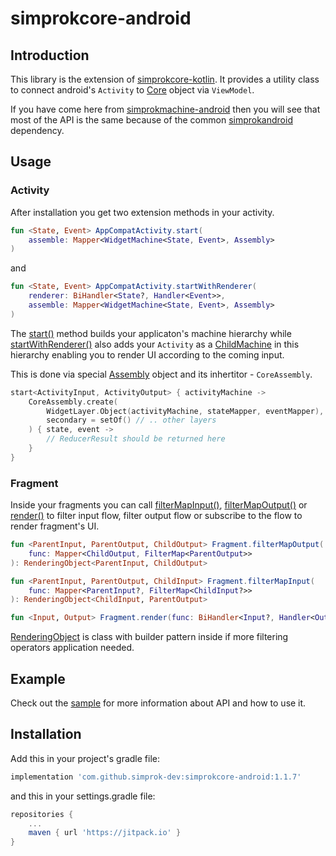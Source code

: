 # simprokcore-android

## Introduction

This library is the extension of [simprokcore-kotlin](https://github.com/simprok-dev/simprokcore-kotlin). It provides a utility class to connect android's ```Activity``` to [Core](https://github.com/simprok-dev/simprokcore-kotlin/wiki/Core) object via ```ViewModel```. 

If you have come here from [simprokmachine-android](https://github.com/simprok-dev/simprokmachine-android) then you will see that most of the API is the same because of the common [simprokandroid](https://github.com/simprok-dev/simprokandroid) dependency.

## Usage

### Activity

After installation you get two extension methods in your activity.

```Kotlin
fun <State, Event> AppCompatActivity.start(
    assemble: Mapper<WidgetMachine<State, Event>, Assembly>
)
```

and 

```Kotlin
fun <State, Event> AppCompatActivity.startWithRenderer(
    renderer: BiHandler<State?, Handler<Event>>,
    assemble: Mapper<WidgetMachine<State, Event>, Assembly>
)
```

The [start()](https://github.com/simprok-dev/simprokandroid/wiki/AppCompatActivityExt#start-without-renderer) method builds your applicaton's machine hierarchy while [startWithRenderer()](https://github.com/simprok-dev/simprokandroid/wiki/AppCompatActivityExt#start-with-renderer) also adds your ```Activity``` as a [ChildMachine](https://github.com/simprok-dev/simprokmachine-kotlin/wiki/ChildMachine) in this hierarchy enabling you to render UI according to the coming input.

This is done via special [Assembly](https://github.com/simprok-dev/simprokandroid/wiki/Assembly) object and its inhertitor - ```CoreAssembly```.

```Kotlin
start<ActivityInput, ActivityOutput> { activityMachine -> 
    CoreAssembly.create(
        WidgetLayer.Object(activityMachine, stateMapper, eventMapper),
        secondary = setOf() // .. other layers
    ) { state, event -> 
        // ReducerResult should be returned here
    }
}
```

### Fragment

Inside your fragments you can call [filterMapInput()](https://github.com/simprok-dev/simprokandroid/wiki/FragmentExt#filtermapinput), [filterMapOutput()](https://github.com/simprok-dev/simprokandroid/wiki/FragmentExt#filtermapoutput) or [render()](https://github.com/simprok-dev/simprokandroid/wiki/FragmentExt#render) to filter input flow, filter output flow or subscribe to the flow to render fragment's UI.

```Kotlin
fun <ParentInput, ParentOutput, ChildOutput> Fragment.filterMapOutput(
    func: Mapper<ChildOutput, FilterMap<ParentOutput>>
): RenderingObject<ParentInput, ChildOutput>
```

```Kotlin
fun <ParentInput, ParentOutput, ChildInput> Fragment.filterMapInput(
    func: Mapper<ParentInput?, FilterMap<ChildInput?>>
): RenderingObject<ChildInput, ParentOutput>
```

```Kotlin
fun <Input, Output> Fragment.render(func: BiHandler<Input?, Handler<Output>>)
```


[RenderingObject](https://github.com/simprok-dev/simprokandroid/wiki/RenderingObject) is class with builder pattern inside if more filtering operators application needed.

## Example

Check out the [sample](https://github.com/simprok-dev/simprokcore-android/tree/main/sample) for more information about API and how to use it.


## Installation

Add this in your project's gradle file:

```groovy
implementation 'com.github.simprok-dev:simprokcore-android:1.1.7'
```

and this in your settings.gradle file:

```groovy
repositories {
    ...
    maven { url 'https://jitpack.io' }
}
```
